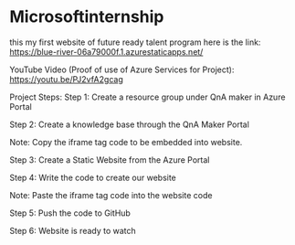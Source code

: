 # Microsoftinternship
this my first website of future ready talent program here is the link: https://blue-river-06a79000f.1.azurestaticapps.net/

YouTube Video (Proof of use of Azure Services for Project):
https://youtu.be/PJ2vfA2gcag

Project Steps:
Step 1: Create a resource group under QnA maker in Azure Portal




Step 2: Create a knowledge base through the QnA Maker Portal

Note: Copy the iframe tag code to be embedded into website.



Step 3: Create a Static Website from the Azure Portal



Step 4: Write the code to create our website

Note: Paste the iframe tag code into the website code



Step 5: Push the code to GitHub



Step 6: Website is ready to watch





